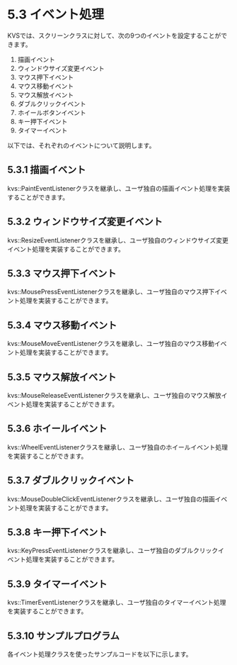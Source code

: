 # 5.3 イベント処理 #

KVSでは、スクリーンクラスに対して、次の9つのイベントを設定することができます。

  1. 描画イベント
  1. ウィンドウサイズ変更イベント
  1. マウス押下イベント
  1. マウス移動イベント
  1. マウス解放イベント
  1. ダブルクリックイベント
  1. ホイールボタンイベント
  1. キー押下イベント
  1. タイマーイベント

以下では、それぞれのイベントについて説明します。

## 5.3.1 描画イベント ##

kvs::PaintEventListenerクラスを継承し、ユーザ独自の描画イベント処理を実装することができます。

## 5.3.2 ウィンドウサイズ変更イベント ##

kvs::ResizeEventListenerクラスを継承し、ユーザ独自のウィンドウサイズ変更イベント処理を実装することができます。

## 5.3.3 マウス押下イベント ##

kvs::MousePressEventListenerクラスを継承し、ユーザ独自のマウス押下イベント処理を実装することができます。

## 5.3.4 マウス移動イベント ##

kvs::MouseMoveEventListenerクラスを継承し、ユーザ独自のマウス移動イベント処理を実装することができます。

## 5.3.5 マウス解放イベント ##

kvs::MouseReleaseEventListenerクラスを継承し、ユーザ独自のマウス解放イベント処理を実装することができます。

## 5.3.6 ホイールイベント ##

kvs::WheelEventListenerクラスを継承し、ユーザ独自のホイールイベント処理を実装することができます。

## 5.3.7 ダブルクリックイベント ##

kvs::MouseDoubleClickEventListenerクラスを継承し、ユーザ独自の描画イベント処理を実装することができます。

## 5.3.8 キー押下イベント ##

kvs::KeyPressEventListenerクラスを継承し、ユーザ独自のダブルクリックイベント処理を実装することができます。

## 5.3.9 タイマーイベント ##

kvs::TimerEventListenerクラスを継承し、ユーザ独自のタイマーイベント処理を実装することができます。

## 5.3.10 サンプルプログラム ##

各イベント処理クラスを使ったサンプルコードを以下に示します。